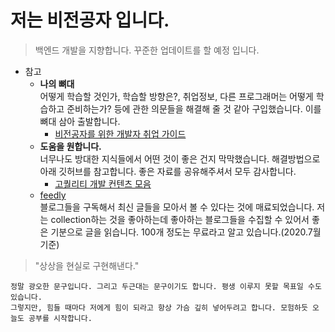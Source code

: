 # 저는 비전공자 입니다.  

> 백엔드 개발을 지향합니다. 꾸준한 업데이트를 할 예정 입니다.  

* 참고  
  - **나의 뼈대**  
    어떻게 학습할 것인가, 학습할 방향은?, 취업정보, 다른 프로그래머는 어떻게 학습하고 준비하는가? 등에 관한 의문들을 해결해 줄 것 같아 구입했습니다. 이를 뼈대 삼아 출발합니다.  
    + [비전공자를 위한 개발자 취업 가이드](https://www.inflearn.com/course/%EB%B9%84%EC%A0%84%EA%B3%B5%EC%9E%90%EB%A5%BC-%EC%9C%84%ED%95%9C-%EA%B0%9C%EB%B0%9C%EC%9E%90-%EC%B7%A8%EC%97%85/dashboard)  
  - **도움을 원합니다.**  
    너무나도 방대한 지식들에서 어떤 것이 좋은 건지 막막했습니다. 해결방법으로 아래 깃허브를 참고합니다. 좋은 자료를 공유해주셔서 모두 감사합니다.  
    + [고퀄리티 개발 컨텐츠 모음](https://github.com/Integerous/goQuality-dev-contents)  
  - [feedly](https://feedly.com/)  
    블로그들을 구독해서 최신 글들을 모아서 볼 수 있다는 것에 매료되었습니다. 저는 collection하는 것을 좋아하는데 좋아하는 블로그들을 수집할 수 있어서 좋은 기분으로 글을 읽습니다.
    100개 정도는 무료라고 알고 있습니다.(2020.7월 기준)
    
 > "상상을 현실로 구현해낸다."  
    
    정말 광오한 문구입니다. 그리고 두근대는 문구이기도 합니다. 평생 이루지 못할 목표일 수도 있습니다.  
    그렇지만, 힘들 때마다 저에게 힘이 되라고 항상 가슴 깊히 넣어두려고 합니다. 모험하듯 오늘도 공부를 시작합니다.  

